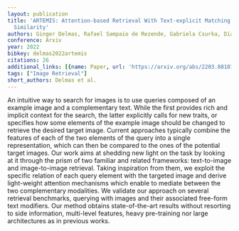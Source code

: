 ```yaml
---
layout: publication
title: 'ARTEMIS: Attention-based Retrieval With Text-explicit Matching And Implicit
  Similarity'
authors: Ginger Delmas, Rafael Sampaio de Rezende, Gabriela Csurka, Diane Larlus
conference: Arxiv
year: 2022
bibkey: delmas2022artemis
citations: 26
additional_links: [{name: Paper, url: 'https://arxiv.org/abs/2203.08101'}]
tags: ["Image Retrieval"]
short_authors: Delmas et al.
---
```

An intuitive way to search for images is to use queries composed of an
example image and a complementary text. While the first provides rich and
implicit context for the search, the latter explicitly calls for new traits, or
specifies how some elements of the example image should be changed to retrieve
the desired target image. Current approaches typically combine the features of
each of the two elements of the query into a single representation, which can
then be compared to the ones of the potential target images. Our work aims at
shedding new light on the task by looking at it through the prism of two
familiar and related frameworks: text-to-image and image-to-image retrieval.
Taking inspiration from them, we exploit the specific relation of each query
element with the targeted image and derive light-weight attention mechanisms
which enable to mediate between the two complementary modalities. We validate
our approach on several retrieval benchmarks, querying with images and their
associated free-form text modifiers. Our method obtains state-of-the-art
results without resorting to side information, multi-level features, heavy
pre-training nor large architectures as in previous works.